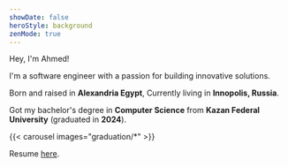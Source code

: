 ```yaml
---
showDate: false
heroStyle: background
zenMode: true
---
```


Hey, I'm Ahmed!

I'm a software engineer with a passion for building innovative solutions.

Born and raised in **Alexandria Egypt**, Currently living in **Innopolis, Russia**.

Got my bachelor's degree in **Computer Science** from **Kazan Federal University** (graduated in **2024**).

{{< carousel images="graduation/*" >}}

Resume [here](https://docs.google.com/document/d/1C89Qyd3ZSh70swf5NWwIPSf56hG5hFz0COH4kk4QADI/edit?usp=sharing).
